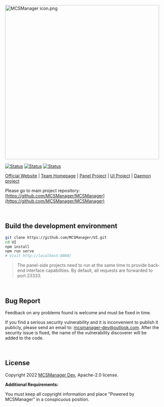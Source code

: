 <img src="https://public-link.oss-cn-shenzhen.aliyuncs.com/mcsm_picture/logo.png" alt="MCSManager icon.png" width="500px" />

<br />

[![Status](https://img.shields.io/badge/npm-v6.14.15-blue.svg)](https://www.npmjs.com/)
[![Status](https://img.shields.io/badge/node-v14.17.6-blue.svg)](https://nodejs.org/en/download/)
[![Status](https://img.shields.io/badge/License-Apache%202.0-red.svg)](https://github.com/MCSManager)

[Official Website](http://mcsmanager.com/) | [Team Homepage](https://github.com/MCSManager) | [Panel Project](https://github.com/MCSManager/MCSManager) | [UI Project](https://github.com/MCSManager/UI) | [Daemon project](https://github.com/MCSManager/Daemon)


Please go to main project repository: [https://github.com/MCSManager/MCSManager](https://github.com/MCSManager/MCSManager)

<br />

## Build the development environment

```bash
git clone https://github.com/MCSManager/UI.git
cd UI
npm install
npm run serve
# Visit http://localhost:8080/
````

> The panel-side projects need to run at the same time to provide back-end interface capabilities. By default, all requests are forwarded to port 23333.

<br />

## Bug Report

Feedback on any problems found is welcome and must be fixed in time.

If you find a serious security vulnerability and it is inconvenient to publish it publicly, please send an email to: mcsmanager-dev@outlook.com. After the security issue is fixed, the name of the vulnerability discoverer will be added to the code.

<br />


## License

Copyright 2022 [MCSManager Dev](https://github.com/mcsmanager), Apache-2.0 license.

**Additional Requirements:**

You must keep all copyright information and place "Powered by MCSManager" in a conspicuous position.




